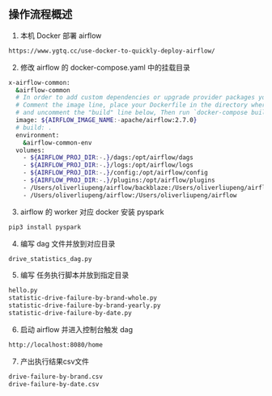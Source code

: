 ## 操作流程概述

1. 本机 Docker 部署 airflow
```bash
https://www.ygtq.cc/use-docker-to-quickly-deploy-airflow/
```

2. 修改 airflow 的 docker-compose.yaml 中的挂载目录
```bash
x-airflow-common:
  &airflow-common
  # In order to add custom dependencies or upgrade provider packages you can use your extended image.
  # Comment the image line, place your Dockerfile in the directory where you placed the docker-compose.yaml
  # and uncomment the "build" line below, Then run `docker-compose build` to build the images.
  image: ${AIRFLOW_IMAGE_NAME:-apache/airflow:2.7.0}
  # build: .
  environment:
    &airflow-common-env
  volumes:
    - ${AIRFLOW_PROJ_DIR:-.}/dags:/opt/airflow/dags
    - ${AIRFLOW_PROJ_DIR:-.}/logs:/opt/airflow/logs
    - ${AIRFLOW_PROJ_DIR:-.}/config:/opt/airflow/config
    - ${AIRFLOW_PROJ_DIR:-.}/plugins:/opt/airflow/plugins
    - /Users/oliverliupeng/airflow/backblaze:/Users/oliverliupeng/airflow/backblaze
    - /Users/oliverliupeng/airflow:/Users/oliverliupeng/airflow
```

3. airflow 的 worker 对应 docker 安装 pyspark
```bash
pip3 install pyspark
```

4. 编写 dag 文件并放到对应目录
```bash
drive_statistics_dag.py
```

5. 编写 任务执行脚本并放到指定目录
```bash
hello.py
statistic-drive-failure-by-brand-whole.py
statistic-drive-failure-by-brand-yearly.py
statistic-drive-failure-by-date.py
```

6. 启动 airflow 并进入控制台触发 dag
```bash
http://localhost:8080/home
```

7. 产出执行结果csv文件
```bash
drive-failure-by-brand.csv
drive-failure-by-date.csv
```

